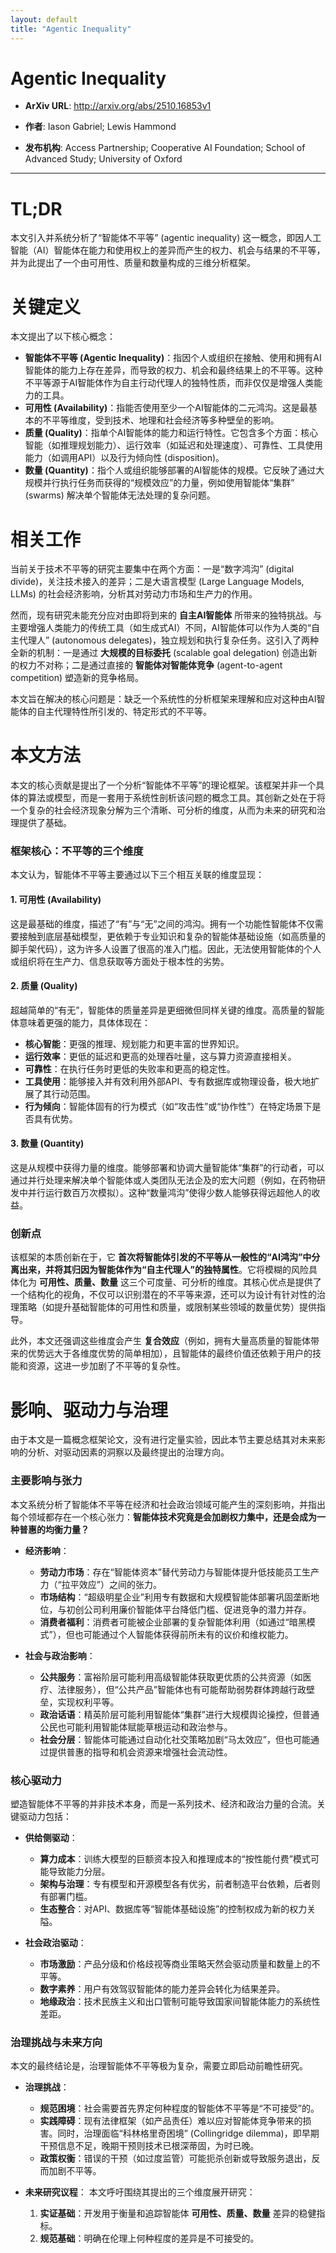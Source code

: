 ```yaml
---
layout: default
title: "Agentic Inequality"
---
```


# Agentic Inequality

- **ArXiv URL**: http://arxiv.org/abs/2510.16853v1

- **作者**: Iason Gabriel; Lewis Hammond

- **发布机构**: Access Partnership; Cooperative AI Foundation; School of Advanced Study; University of Oxford

---

# TL;DR
本文引入并系统分析了“智能体不平等” (agentic inequality) 这一概念，即因人工智能（AI）智能体在能力和使用权上的差异而产生的权力、机会与结果的不平等，并为此提出了一个由可用性、质量和数量构成的三维分析框架。

# 关键定义
本文提出了以下核心概念：

*   **智能体不平等 (Agentic Inequality)**：指因个人或组织在接触、使用和拥有AI智能体的能力上存在差异，而导致的权力、机会和最终结果上的不平等。这种不平等源于AI智能体作为自主行动代理人的独特性质，而非仅仅是增强人类能力的工具。
*   **可用性 (Availability)**：指能否使用至少一个AI智能体的二元鸿沟。这是最基本的不平等维度，受到技术、地理和社会经济等多种壁垒的影响。
*   **质量 (Quality)**：指单个AI智能体的能力和运行特性。它包含多个方面：核心智能（如推理规划能力）、运行效率（如延迟和处理速度）、可靠性、工具使用能力（如调用API）以及行为倾向性 (disposition)。
*   **数量 (Quantity)**：指个人或组织能够部署的AI智能体的规模。它反映了通过大规模并行执行任务而获得的“规模效应”的力量，例如使用智能体“集群” (swarms) 解决单个智能体无法处理的复杂问题。

# 相关工作
当前关于技术不平等的研究主要集中在两个方面：一是“数字鸿沟” (digital divide)，关注技术接入的差异；二是大语言模型 (Large Language Models, LLMs) 的社会经济影响，分析其对劳动力市场和生产力的作用。

然而，现有研究未能充分应对由即将到来的 **自主AI智能体** 所带来的独特挑战。与主要增强人类能力的传统工具（如生成式AI）不同，AI智能体可以作为人类的“自主代理人” (autonomous delegates)，独立规划和执行复杂任务。这引入了两种全新的机制：一是通过 **大规模的目标委托** (scalable goal delegation) 创造出新的权力不对称；二是通过直接的 **智能体对智能体竞争** (agent-to-agent competition) 塑造新的竞争格局。

本文旨在解决的核心问题是：缺乏一个系统性的分析框架来理解和应对这种由AI智能体的自主代理特性所引发的、特定形式的不平等。

# 本文方法
本文的核心贡献是提出了一个分析“智能体不平等”的理论框架。该框架并非一个具体的算法或模型，而是一套用于系统性剖析该问题的概念工具。其创新之处在于将一个复杂的社会经济现象分解为三个清晰、可分析的维度，从而为未来的研究和治理提供了基础。

### 框架核心：不平等的三个维度
本文认为，智能体不平等主要通过以下三个相互关联的维度显现：

#### 1. 可用性 (Availability)
这是最基础的维度，描述了“有”与“无”之间的鸿沟。拥有一个功能性智能体不仅需要接触到底层基础模型，更依赖于专业知识和复杂的智能体基础设施（如高质量的脚手架代码），这为许多人设置了很高的准入门槛。因此，无法使用智能体的个人或组织将在生产力、信息获取等方面处于根本性的劣势。

#### 2. 质量 (Quality)
超越简单的“有无”，智能体的质量差异是更细微但同样关键的维度。高质量的智能体意味着更强的能力，具体体现在：
*   **核心智能**：更强的推理、规划能力和更丰富的世界知识。
*   **运行效率**：更低的延迟和更高的处理吞吐量，这与算力资源直接相关。
*   **可靠性**：在执行任务时更低的失败率和更高的稳定性。
*   **工具使用**：能够接入并有效利用外部API、专有数据库或物理设备，极大地扩展了其行动范围。
*   **行为倾向**：智能体固有的行为模式（如“攻击性”或“协作性”）在特定场景下是否具有优势。

#### 3. 数量 (Quantity)
这是从规模中获得力量的维度。能够部署和协调大量智能体“集群”的行动者，可以通过并行处理来解决单个智能体或人类团队无法企及的宏大问题（例如，在药物研发中并行运行数百万次模拟）。这种“数量鸿沟”使得少数人能够获得远超他人的收益。

### 创新点
该框架的本质创新在于，它 **首次将智能体引发的不平等从一般性的“AI鸿沟”中分离出来，并将其归因为智能体作为“自主代理人”的独特属性**。它将模糊的风险具体化为 **可用性、质量、数量** 这三个可度量、可分析的维度。其核心优点是提供了一个结构化的视角，不仅可以识别潜在的不平等来源，还可以为设计有针对性的治理策略（如提升基础智能体的可用性和质量，或限制某些领域的数量优势）提供指导。

此外，本文还强调这些维度会产生 **复合效应**（例如，拥有大量高质量的智能体带来的优势远大于各维度优势的简单相加），且智能体的最终价值还依赖于用户的技能和资源，这进一步加剧了不平等的复杂性。

# 影响、驱动力与治理
由于本文是一篇概念框架论文，没有进行定量实验，因此本节主要总结其对未来影响的分析、对驱动因素的洞察以及最终提出的治理方向。

### 主要影响与张力
本文系统分析了智能体不平等在经济和社会政治领域可能产生的深刻影响，并指出每个领域都存在一个核心张力：**智能体技术究竟是会加剧权力集中，还是会成为一种普惠的均衡力量？**

*   **经济影响**：
    *   **劳动力市场**：存在“智能体资本”替代劳动力与智能体提升低技能员工生产力（“拉平效应”）之间的张力。
    *   **市场结构**：“超级明星企业”利用专有数据和大规模智能体部署巩固垄断地位，与初创公司利用廉价智能体平台降低门槛、促进竞争的潜力并存。
    *   **消费者福利**：消费者可能被企业部署的复杂智能体利用（如通过“暗黑模式”），但也可能通过个人智能体获得前所未有的议价和维权能力。

*   **社会与政治影响**：
    *   **公共服务**：富裕阶层可能利用高级智能体获取更优质的公共资源（如医疗、法律服务），但“公共产品”智能体也有可能帮助弱势群体跨越行政壁垒，实现权利平等。
    *   **政治话语**：精英阶层可能利用智能体“集群”进行大规模舆论操控，但普通公民也可能利用智能体赋能草根运动和政治参与。
    *   **社会分层**：智能体可能通过自动化社交策略加剧“马太效应”，但也可能通过提供普惠的指导和机会资源来增强社会流动性。

### 核心驱动力
塑造智能体不平等的并非技术本身，而是一系列技术、经济和政治力量的合流。关键驱动力包括：
*   **供给侧驱动**：
    *   **算力成本**：训练大模型的巨额资本投入和推理成本的“按性能付费”模式可能导致能力分层。
    *   **架构与治理**：专有模型和开源模型各有优劣，前者制造平台依赖，后者则有部署门槛。
    *   **生态整合**：对API、数据库等“智能体基础设施”的控制权成为新的权力关隘。

*   **社会政治驱动**：
    *   **市场激励**：产品分级和价格歧视等商业策略天然会驱动质量和数量上的不平等。
    *   **数字素养**：用户有效驾驭智能体的能力差异会转化为结果差异。
    *   **地缘政治**：技术民族主义和出口管制可能导致国家间智能体能力的系统性差距。

### 治理挑战与未来方向
本文的最终结论是，治理智能体不平等极为复杂，需要立即启动前瞻性研究。

*   **治理挑战**：
    *   **规范困境**：社会需要首先界定何种程度的智能体不平等是“不可接受”的。
    *   **实践障碍**：现有法律框架（如产品责任）难以应对智能体竞争带来的损害。同时，治理面临“科林格里奇困境” (Collingridge dilemma)，即早期干预信息不足，晚期干预则技术已根深蒂固，为时已晚。
    *   **政策权衡**：错误的干预（如过度监管）可能扼杀创新或导致服务退出，反而加剧不平等。

*   **未来研究议程**：
    本文呼吁围绕其提出的三个维度展开研究：
    1.  **实证基础**：开发用于衡量和追踪智能体 **可用性、质量、数量** 差异的稳健指标。
    2.  **规范基础**：明确在伦理上何种程度的差异是不可接受的。